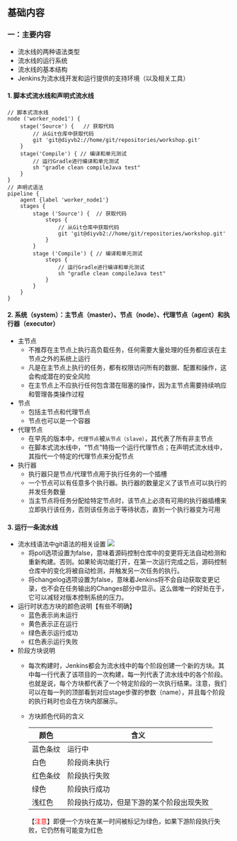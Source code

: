 ## 基础内容

### 一：主要内容
+ 流水线的两种语法类型
+ 流水线的运行系统
+ 流水线的基本结构
+ Jenkins为流水线开发和运行提供的支持环境（以及相关工具）

#### 1. 脚本式流水线和声明式流水线
```
// 脚本式流水线
node ('worker_node1') {
    stage('Source') {   // 获取代码
        // 从Git仓库中获取代码
        git 'git@diyvb2://home/git/repositories/workshop.git'
    }
    stage('Compile') { // 编译和单元测试
        // 运行Gradle进行编译和单元测试
        sh "gradle clean compileJava test"
    }
}
// 声明式语法
pipeline {
    agent {label 'worker_node1'}
    stages {
        stage ('Source') {  // 获取代码
            steps {
                // 从Git仓库中获取代码
                git 'git@diyvb2://home/git/repositories/workshop.git'
            }
        }
        stage ('Compile') { // 编译和单元测试
            steps {
                // 运行Gradle进行编译和单元测试
                sh "gradle clean compileJava test"
            }
        }
    }
}
```
#### 2. 系统（system）：主节点（master）、节点（node）、代理节点（agent）和执行器（executor）
+ 主节点
  - 不推荐在主节点上执行高负载任务，任何需要大量处理的任务都应该在主节点之外的系统上运行
  - 凡是在主节点上执行的任务，都有权限访问所有的数据、配置和操作，这会构成潜在的安全风险
  - 在主节点上不应执行任何包含潜在阻塞的操作，因为主节点需要持续响应和管理各类操作过程
+ 节点
  - 包括主节点和代理节点
  - 节点也可以是一个容器
+ 代理节点
  - 在早先的版本中，`代理节点`被`从节点（slave）`，其代表了所有非主节点
  - 在脚本式流水线中，“节点”特指一个运行代理节点；在声明式流水线中，其指代一个特定的代理节点来分配节点
+ 执行器
  - 执行器只是节点/代理节点用于执行任务的一个插槽
  - 一个节点可以有任意多个执行器。执行器的数量定义了该节点可以执行的并发任务数量
  - 当主节点将任务分配给特定节点时，该节点上必须有可用的执行器插槽来立即执行该任务，否则该任务出于等待状态，直到一个执行器变为可用

#### 3. 运行一条流水线
+ 流水线语法中git语法的相关设置
    ![](https://ae01.alicdn.com/kf/Hf9011ae9201545bba2086ab383a7c4bf0.png)
    - 将poll选项设置为false，意味着源码控制仓库中的变更将无法自动检测和重新构建。否则。如果轮询功能打开，在第一次运行完成之后，源码控制仓库中的变化将被自动检测，并触发另一次任务的执行。
    - 将changelog选项设置为false，意味着Jenkins将不会自动获取变更记录，也不会在任务输出的Changes部分中显示。这么做唯一的好处在于，它可以减轻对版本控制系统的压力。
+ 运行时状态方块的颜色说明【有些不明确】
    - 蓝色表示尚未运行
    - 黄色表示正在运行
    - 绿色表示运行成功
    - 红色表示运行失败
+ 阶段方块说明
    - 每次构建时，Jenkins都会为流水线中的每个阶段创建一个新的方块。其中每一行代表了该项目的一次构建，每一列代表了流水线中的各个阶段。也就是说，每个方块都代表了一个特定阶段的一次执行结果。注意，我们可以在每一列的顶部看到对应stage步骤的参数（name），并且每个阶段的执行耗时也会在方块内部展示。
    - 方块颜色代码的含义

        | 颜色 | 含义 |
        |--|--|
        | 蓝色条纹 | 运行中 |
        | 白色 | 阶段尚未执行 |
        | 红色条纹 | 阶段执行失败 |
        | 绿色 | 阶段执行成功 |
        | 浅红色 | 阶段执行成功，但是下游的某个阶段出现失败 |
        【<font color=red>注意</font>】即便一个方块在某一时间被标记为绿色，如果下游阶段执行失败，它仍然有可能变为红色

